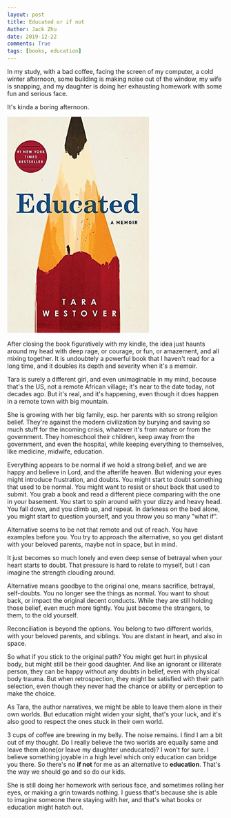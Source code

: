 ```yaml
---
layout: post
title: Educated or if not
Author: Jack Zhu
date: 2019-12-22
comments: True
tags: [books, education]
---
```


In my study, with a bad coffee, facing the screen of my computer, a cold winter afternoon,
some building is making noise out of the window, my wife is snapping, and my daughter is doing her
exhausting homework with some fun and serious face.

It's kinda a boring afternoon.

![educated](/images/educated.jpg)

After closing the book figuratively with my kindle, the idea just haunts around my head with deep
rage, or courage, or fun, or amazement, and all mixing together. It is undoubtely a powerful book that
I haven't read for a long time, and it doubles its depth and severity when it's a memoir.

Tara is surely a different girl, and even unimaginable in my mind, because that's the US, not a remote African 
village; it's near to the date today, not decades ago. But it's real, and it's happening, even though it does happen
in a remote town with big mountain.

She is growing with her big family, esp. her parents with so strong religion belief. They're against the modern civilization
by burying and saving so much stuff for the incoming crisis, whatever it's from nature or from the government. They homeschool
their children, keep away from the government, and even the hospital, while keeping everything to themselves, like medicine, midwife,
education.

Everything appears to be normal if we hold a strong belief, and we are happy and believe in Lord, and the afterlife heaven.
But widening your eyes might introduce frustration, and doubts. You might start to doubt something that used to be normal. You might
want to resist or shout back that used to submit. You grab a book and read a different piece comparing with the one in your basement.
You start to spin around with your dizzy and heavy head. You fall down, and you climb up, and repeat. In darkness on the bed alone,
you might start to question yourself, and you throw you so many "what if".

Alternative seems to be not that remote and out of reach. You have examples before you. You try to approach the alternative, so you get
distant with your beloved parents, maybe not in space, but in mind.

It just becomes so much lonely and even deep sense of betrayal when your heart starts to doubt. That pressure is hard to relate to 
myself, but I can imagine the strength clouding around.

Alternative means goodbye to the original one, means sacrifice, betrayal, self-doubts. You no longer see the things as normal. You
want to shout back, or impact the original decent conducts. While they are still holding those belief, even much more tightly. You
just become the strangers, to them, to the old yourself.

Reconciliation is beyond the options. You belong to two different worlds, with your beloved parents, and siblings. You are distant in
heart, and also in space.

So what if you stick to the original path? You might get hurt in physical body, but might still be their good daughter. And like
an ignorant or illiterate person, they can be happy without any doubts in belief, even with physical body trauma. But when retrospection,
they might be satisfied with their path selection, even though they never had the chance or ability or perception to make the choice.

As Tara, the author narratives, we might be able to leave them alone in their own worlds. But education might widen your sight,
that's your luck, and it's also good to respect the ones stuck in their own world.

3 cups of coffee are brewing in my belly. The noise remains. I find I am a bit out of my thought. Do I really believe the two worlds are
equally same and leave them alone(or leave my daughter uneducated)? I won't for sure. I believe something joyable in a high level which
only education can bridge you there. So there's no **if not** for me as an alternative to **education**. That's the way we should go
and so do our kids.

She is still doing her homework with serious face, and sometimes rolling her eyes, or making a grin towards nothing. I guess that's because
she is able to imagine someone there staying with her, and that's what books or education might hatch out.
